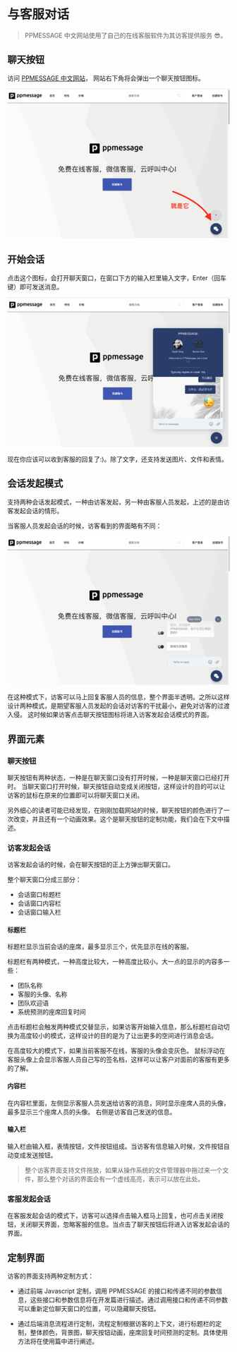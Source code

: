 # 与客服对话

> PPMESSAGE 中文网站使用了自己的在线客服软件为其访客提供服务 :sunglasses:。

## 聊天按钮

访问 [PPMESSAGE 中文网站](https://ppmessage.cn)， 网站右下角将会弹出一个聊天按钮图标。

![聊天按钮](../images/launcher-button.png)

## 开始会话

点击这个图标，会打开聊天窗口，在窗口下方的输入栏里输入文字，Enter（回车键）即可发送消息。

![开始聊天](../images/start-conversation.png)

现在你应该可以收到客服的回复了:)。除了文字，还支持发送图片、文件和表情。



## 会话发起模式

支持两种会话发起模式，一种由访客发起，另一种由客服人员发起，上述的是由访客发起会话的情形。

当客服人员发起会话的时候，访客看到的界面略有不同：

![客服人员发起会话](../images/quick-conversation.png)

在这种模式下，访客可以马上回复客服人员的信息，整个界面半透明。之所以这样设计两种模式，是期望客服人员发起的会话对访客的干扰最小，避免对访客的过渡入侵。
这时候如果访客点击聊天按钮图标将进入访客发起会话模式的界面。


## 界面元素

### 聊天按钮

聊天按钮有两种状态，一种是在聊天窗口没有打开时候，一种是聊天窗口已经打开时。
当聊天窗口打开时候，聊天按钮自动变成关闭按钮，这样设计的目的可以让访客的鼠标在原来的位置即可以将聊天窗口关闭。

另外细心的读者可能已经发现，在刚刚加载网站的时候，聊天按钮的颜色进行了一次改变，并且还有一个动画效果。这个是聊天按钮的定制功能，我们会在下文中描述。

### 访客发起会话

访客发起会话的时候，会在聊天按钮的正上方弹出聊天窗口。

整个聊天窗口分成三部分：

* 会话窗口标题栏
* 会话窗口内容栏
* 会话窗口输入栏

#### 标题栏

标题栏显示当前会话的座席，最多显示三个，优先显示在线的客服。

标题栏有两种模式，一种高度比较大，一种高度比较小。大一点的显示的内容多一些：

* 团队名称
* 客服的头像、名称
* 团队欢迎语
* 系统预测的座席回复时间

点击标题栏会触发两种模式交替显示，如果访客开始输入信息，那么标题栏自动切换为高度较小的模式，这样设计的目的是为了让出更多的空间进行消息会话。

在高度较大的模式下，如果当前客服不在线，客服的头像会变灰色。
鼠标浮动在客服头像上会显示客服人员自己写的签名档，这样可以让客户对面前的客服有更多的了解。

#### 内容栏

在内容栏里面，左侧显示客服人员发送给访客的消息，同时显示座席人员的头像，最多显示三个座席人员的头像。
右侧是访客自己发送的信息。

#### 输入栏

输入栏由输入框，表情按钮，文件按钮组成。当访客有信息输入时候，文件按钮自动变成发送按钮。

> 整个访客界面支持文件拖放，如果从操作系统的文件管理器中拖过来一个文件，那么整个对话的界面会有一个虚线高亮，表示可以放在此处。

### 客服发起会话

在客服发起会话的模式下，访客可以选择点击输入框马上回复，也可点击关闭按钮，关闭聊天界面，忽略客服的信息。当点击了聊天按钮后将进入访客发起会话的界面。

## 定制界面

访客的界面支持两种定制方式：

* 通过前端 Javascript 定制，调用 PPMESSAGE 的接口和传递不同的参数信息，这些接口和参数信息将在开发篇进行描述。通过调用接口和传递不同参数可以重新定位聊天窗口的位置，可以隐藏聊天按钮。

* 通过后端消息流程进行定制，流程定制根据访客的上下文，进行标题栏的定制，整体颜色，背景图，聊天按钮动画，座席回复时间预测的定制。具体使用方法将在使用篇中进行阐述。


